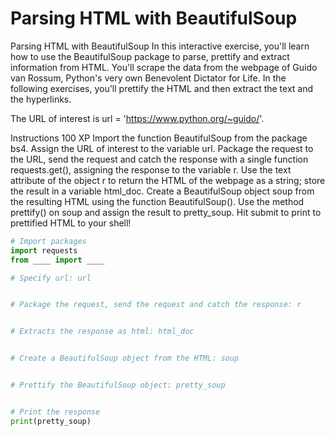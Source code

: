 # Parsing HTML with BeautifulSoup

Parsing HTML with BeautifulSoup
In this interactive exercise, you'll learn how to use the BeautifulSoup package to parse, prettify and extract information from HTML. You'll scrape the data from the webpage of Guido van Rossum, Python's very own Benevolent Dictator for Life. In the following exercises, you'll prettify the HTML and then extract the text and the hyperlinks.

The URL of interest is url = 'https://www.python.org/~guido/'.

Instructions
100 XP
Import the function BeautifulSoup from the package bs4.
Assign the URL of interest to the variable url.
Package the request to the URL, send the request and catch the response with a single function requests.get(), assigning the response to the variable r.
Use the text attribute of the object r to return the HTML of the webpage as a string; store the result in a variable html_doc.
Create a BeautifulSoup object soup from the resulting HTML using the function BeautifulSoup().
Use the method prettify() on soup and assign the result to pretty_soup.
Hit submit to print to prettified HTML to your shell!

```py
# Import packages
import requests
from ____ import ____

# Specify url: url


# Package the request, send the request and catch the response: r


# Extracts the response as html: html_doc


# Create a BeautifulSoup object from the HTML: soup


# Prettify the BeautifulSoup object: pretty_soup


# Print the response
print(pretty_soup)

```